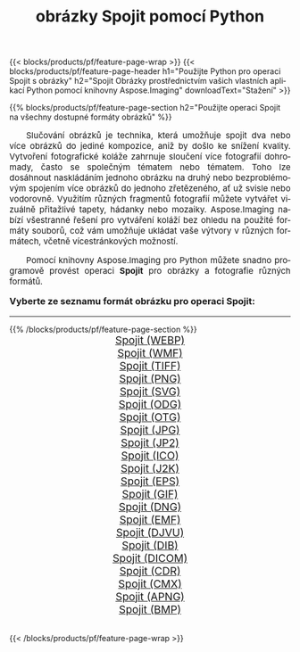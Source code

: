 ﻿---
title: obrázky Spojit pomocí Python 
weight: 3920
url: /cs/python-net/merge/ 
lang: cs
langdirlevel: 2
locales: zh-hans,ja,it,ru,de,es,fr,nl,id,lt,pl,pt,vi,tr,ko,zh-hant,ar,hi,th,sv,cs,uk,he
description: Použití knihovny Aspose.Imaging na obrázky a fotografie Spojit pomocí vašich vlastních aplikací Python a serverových API.
---

{{< blocks/products/pf/feature-page-wrap >}}
{{< blocks/products/pf/feature-page-header h1="Použijte Python pro operaci Spojit s obrázky" h2="Spojit Obrázky prostřednictvím vašich vlastních aplikací Python pomocí knihovny Aspose.Imaging" downloadText="Stažení" >}}


{{% blocks/products/pf/feature-page-section  h2="Použijte operaci Spojit na všechny dostupné formáty obrázků" %}}
<p align="justify" style="text-indent:2em;font-size:15px;">
Slučování obrázků je technika, která umožňuje spojit dva nebo více obrázků do jediné kompozice, aniž by došlo ke snížení kvality. Vytvoření fotografické koláže zahrnuje sloučení více fotografií dohromady, často se společným tématem nebo tématem. Toho lze dosáhnout naskládáním jednoho obrázku na druhý nebo bezproblémovým spojením více obrázků do jednoho zřetězeného, ​​ať už svisle nebo vodorovně. Využitím různých fragmentů fotografií můžete vytvářet vizuálně přitažlivé tapety, hádanky nebo mozaiky. Aspose.Imaging nabízí všestranné řešení pro vytváření koláží bez ohledu na použité formáty souborů, což vám umožňuje ukládat vaše výtvory v různých formátech, včetně vícestránkových možností.
</p>
<p align="justify" style="text-indent:2em;font-size:15px;">
Pomocí knihovny Aspose.Imaging pro Python můžete snadno programově provést operaci <b>Spojit</b> pro obrázky a fotografie různých formátů.
</p>
<h3 style="margin-top:16px;">
Vyberte ze seznamu formát obrázku pro operaci Spojit:
</h3>
<hr/>
{{% /blocks/products/pf/feature-page-section %}}
<div class="container-fluid productfamilypage bg-gray">
    <div class="convertypes bg-gray agp-content section">
        <div class="container">
		<div class="row other-converters" style="gap: 10px;font-size: 19px;text-align:center;">
		    <div class='col-md-3 other-converter remove-lp remove-rp'><a href="/imaging/cs/python-net/merge/webp/" style="padding:15px;">Spojit (WEBP)</a></div><div class='col-md-3 other-converter remove-lp remove-rp'><a href="/imaging/cs/python-net/merge/wmf/" style="padding:15px;">Spojit (WMF)</a></div><div class='col-md-3 other-converter remove-lp remove-rp'><a href="/imaging/cs/python-net/merge/tiff/" style="padding:15px;">Spojit (TIFF)</a></div><div class='col-md-3 other-converter remove-lp remove-rp'><a href="/imaging/cs/python-net/merge/png/" style="padding:15px;">Spojit (PNG)</a></div><div class='col-md-3 other-converter remove-lp remove-rp'><a href="/imaging/cs/python-net/merge/svg/" style="padding:15px;">Spojit (SVG)</a></div><div class='col-md-3 other-converter remove-lp remove-rp'><a href="/imaging/cs/python-net/merge/odg/" style="padding:15px;">Spojit (ODG)</a></div><div class='col-md-3 other-converter remove-lp remove-rp'><a href="/imaging/cs/python-net/merge/otg/" style="padding:15px;">Spojit (OTG)</a></div><div class='col-md-3 other-converter remove-lp remove-rp'><a href="/imaging/cs/python-net/merge/jpg/" style="padding:15px;">Spojit (JPG)</a></div><div class='col-md-3 other-converter remove-lp remove-rp'><a href="/imaging/cs/python-net/merge/jp2/" style="padding:15px;">Spojit (JP2)</a></div><div class='col-md-3 other-converter remove-lp remove-rp'><a href="/imaging/cs/python-net/merge/ico/" style="padding:15px;">Spojit (ICO)</a></div><div class='col-md-3 other-converter remove-lp remove-rp'><a href="/imaging/cs/python-net/merge/j2k/" style="padding:15px;">Spojit (J2K)</a></div><div class='col-md-3 other-converter remove-lp remove-rp'><a href="/imaging/cs/python-net/merge/eps/" style="padding:15px;">Spojit (EPS)</a></div><div class='col-md-3 other-converter remove-lp remove-rp'><a href="/imaging/cs/python-net/merge/gif/" style="padding:15px;">Spojit (GIF)</a></div><div class='col-md-3 other-converter remove-lp remove-rp'><a href="/imaging/cs/python-net/merge/dng/" style="padding:15px;">Spojit (DNG)</a></div><div class='col-md-3 other-converter remove-lp remove-rp'><a href="/imaging/cs/python-net/merge/emf/" style="padding:15px;">Spojit (EMF)</a></div><div class='col-md-3 other-converter remove-lp remove-rp'><a href="/imaging/cs/python-net/merge/djvu/" style="padding:15px;">Spojit (DJVU)</a></div><div class='col-md-3 other-converter remove-lp remove-rp'><a href="/imaging/cs/python-net/merge/dib/" style="padding:15px;">Spojit (DIB)</a></div><div class='col-md-3 other-converter remove-lp remove-rp'><a href="/imaging/cs/python-net/merge/dicom/" style="padding:15px;">Spojit (DICOM)</a></div><div class='col-md-3 other-converter remove-lp remove-rp'><a href="/imaging/cs/python-net/merge/cdr/" style="padding:15px;">Spojit (CDR)</a></div><div class='col-md-3 other-converter remove-lp remove-rp'><a href="/imaging/cs/python-net/merge/cmx/" style="padding:15px;">Spojit (CMX)</a></div><div class='col-md-3 other-converter remove-lp remove-rp'><a href="/imaging/cs/python-net/merge/apng/" style="padding:15px;">Spojit (APNG)</a></div><div class='col-md-3 other-converter remove-lp remove-rp'><a href="/imaging/cs/python-net/merge/bmp/" style="padding:15px;">Spojit (BMP)</a></div>
                </div>
        </div>
    </div>
</div>
<br/>

{{< /blocks/products/pf/feature-page-wrap >}}

